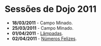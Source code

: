 Sessões de Dojo 2011
====================

* **18/03/2011** - Campo Minado.
* **25/03/2011** - Campo Minado.
* **01/04/2011** - [Lâmpadas][corredor].
* **02/04/2011** - [Números Felizes][no_felizes].


[corredor]: http://dojopuzzles.com/problemas/exibe/lampadas-no-corredor/
[no_felizes]: http://dojopuzzles.com/problemas/exibe/numeros-felizes/
